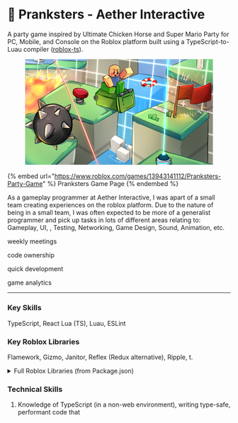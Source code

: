 # 🎈 Pranksters - Aether Interactive

A party game inspired by Ultimate Chicken Horse and Super Mario Party for PC, Mobile, and Console on the Roblox platform built using a TypeScript-to-Luau compiler ([roblox-ts](https://roblox-ts.com)).

<figure><img src="../.gitbook/assets/pranksters.png" alt="" width="563"><figcaption></figcaption></figure>

{% embed url="https://www.roblox.com/games/13943141112/Pranksters-Party-Game" %}
Pranksters Game Page
{% endembed %}

As a gameplay programmer at Aether Interactive, I was apart of a small team creating experiences on the roblox platform. Due to the nature of being in a small team, I was often expected to be more of a generalist programmer and pick up tasks in lots of different areas relating to: Gameplay, UI, , Testing, Networking, Game Design, Sound, Animation, etc.



weekly meetings

code ownership

quick development

game analytics



***

### Key Skills

TypeScript, React  Lua (TS), Luau, ESLint

### Key Roblox Libraries

Flamework, Gizmo, Janitor, Reflex (Redux alternative), Ripple, t.

<details>

<summary>Full Roblox Libraries (from Package.json)</summary>

```json
"dependencies": {
		"@flamework/components": "^1.0.1",
		"@flamework/core": "^1.0.1",
		"@flamework/networking": "^1.0.1",
		"@gimmethemoney/topbar-plus": "^1.0.3",
		"@rbxts/bezier": "^0.2.0",
		"@rbxts/faker": "^0.2.8",
		"@rbxts/flipper": "^2.0.1",
		"@rbxts/gameanalytics": "2.2.3-ts.1",
		"@rbxts/gizmo": "^2.0.5",
		"@rbxts/inspect": "^1.0.1",
		"@rbxts/janitor": "1.15.4-ts.0",
		"@rbxts/log": "^0.6.3",
		"@rbxts/make": "^1.0.6",
		"@rbxts/message-templates": "^0.3.2",
		"@rbxts/mock-memory-store-service": "0.2.0-13",
		"@rbxts/mockdatastoreservice": "^1.0.2",
		"@rbxts/object-utils": "^1.0.4",
		"@rbxts/pretty-react-hooks": "^0.3.3",
		"@rbxts/profileservice": "^1.4.2",
		"@rbxts/promise-child": "^1.2.1",
		"@rbxts/r15-ragdoll": "github:AetherInteractiveLtd/rbxts-ragdoll",
		"@rbxts/radialimage": "0.1.0-ts.5",
		"@rbxts/rbx-debug": "^1.0.0",
		"@rbxts/rbx-format-number": "^1.0.0",
		"@rbxts/rbx-react-error-boundary": "^1.0.0",
		"@rbxts/rbx-react-spring": "^1.1.2",
		"@rbxts/react-reflex": "^0.2.0",
		"@rbxts/react-roblox": "^0.2.0",
		"@rbxts/reflex": "^4.3.1",
		"@rbxts/ripple": "^0.7.1",
		"@rbxts/roact": "npm:@rbxts/react-ts@^1.0.1",
		"@rbxts/services": "^1.5.1",
		"@rbxts/set-timeout": "^1.1.2",
		"@rbxts/sift": "^0.0.8",
		"@rbxts/signal": "^1.1.1",
		"@rbxts/streamable": "^0.1.0",
		"@rbxts/t": "^3.1.0",
		"@rbxts/validate-tree": "^2.0.2",
		"@rbxts/visualize": "^1.1.1",
		"rbxts-transform-debug": "^2.2.0",
		"rbxts-transform-env": "^2.2.0"
	},
	"devDependencies": {
		"@milahu/patch-package": "^6.4.14",
		"@rbxts/compiler-types": "2.2.0-types.0",
		"@rbxts/types": "^1.0.738",
		"@roblox-ts/eslint-config": "github:christopher-buss/roblox-ts-eslint-config",
		"@typescript-eslint/eslint-plugin": "^6.17.0",
		"@typescript-eslint/parser": "^6.17.0",
		"cross-env": "^7.0.3",
		"eslint": "npm:eslint-ts-patch@8.56.0-0",
		"eslint-flat-config-viewer": "^0.1.4",
		"eslint-plugin-format": "^0.1.0",
		"eslint-plugin-react": "^7.33.2",
		"eslint-plugin-react-hooks": "^4.6.0",
		"eslint-plugin-sort-class-members": "^1.19.0",
		"eslint-ts-patch": "8.56.0-0",
		"lint-staged": "^15.2.0",
		"prettier": "^3.1.1",
		"rbxts-transformer-flamework": "^1.0.1",
		"rimraf": "^5.0.5",
		"roblox-feet": "^0.0.1",
		"roblox-ts": "^2.2.0",
		"simple-git-hooks": "^2.9.0",
		"typescript": "5.2.2"
	},
```

</details>

### Technical Skills

1. Knowledge of TypeScript (in a non-web environment), writing type-safe, performant code that&#x20;
